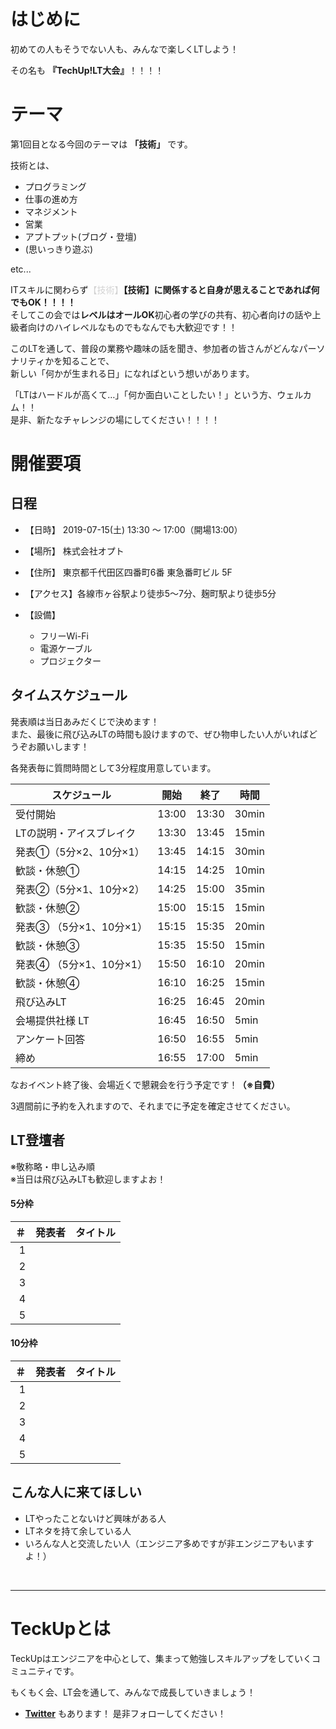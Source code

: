 # はじめに

初めての人もそうでない人も、みんなで楽しくLTしよう！

その名も **『TechUp!LT大会』**！！！！

# テーマ

第1回目となる今回のテーマは **「技術」** です。</br>

技術とは、

- プログラミング
- 仕事の進め方
- マネジメント
- 営業
- アプトプット(ブログ・登壇)
- (思いっきり遊ぶ)

etc...

ITスキルに関わらず<span style="color: lightgray;">【技術】</span>**【技術】に関係すると自身が思えることであれば何でもOK！！！！**</br>
そしてこの会では**レベルはオールOK**初心者の学びの共有、初心者向けの話や上級者向けのハイレベルなものでもなんでも大歓迎です！！

このLTを通して、普段の業務や趣味の話を聞き、参加者の皆さんがどんなパーソナリティかを知ることで、</br>
新しい「何かが生まれる日」になればという想いがあります。</br>

「LTはハードルが高くて…」「何か面白いことしたい！」という方、ウェルカム！！</br>
是非、新たなチャレンジの場にしてください！！！！


# 開催要項

## 日程

* 【日時】 2019-07-15(土) 13:30 ～ 17:00（開場13:00）
* 【場所】 株式会社オプト
* 【住所】 東京都千代田区四番町6番 東急番町ビル 5F
* 【アクセス】各線市ヶ谷駅より徒歩5～7分、麹町駅より徒歩5分

* 【設備】
  * フリーWi-Fi
  * 電源ケーブル
  * プロジェクター

## タイムスケジュール

発表順は当日あみだくじで決めます！</br>
また、最後に飛び込みLTの時間も設けますので、ぜひ物申したい人がいればどうぞお願いします！

各発表毎に質問時間として3分程度用意しています。

| スケジュール             | 開始  | 終了  |時間 |
| ---------------- | ----- | ----- |----- |
| 受付開始  |13:00|13:30|30min|
| LTの説明・アイスブレイク |13:30|13:45|15min|
| 発表①（5分×2、10分×1）|13:45|14:15|30min|
| 歓談・休憩①       |14:15|14:25|10min|
| 発表②（5分×1、10分×2）  |14:25|15:00|35min|
| 歓談・休憩②       |15:00|15:15|15min|
| 発表③ （5分×1、10分×1）|15:15|15:35|20min|
| 歓談・休憩③|15:35|15:50|15min|
| 発表④ （5分×1、10分×1）|15:50|16:10|20min|
| 歓談・休憩④|16:10|16:25|15min|
| 飛び込みLT |16:25|16:45|20min|
| 会場提供社様 LT |16:45|16:50|5min|
| アンケート回答|16:50|16:55|5min|
| 締め|16:55|17:00|5min|


なおイベント終了後、会場近くで懇親会を行う予定です！**（※自費）**

3週間前に予約を入れますので、それまでに予定を確定させてください。

## LT登壇者

※敬称略・申し込み順</br>
※当日は飛び込みLTも歓迎しますよお！

#### 5分枠

| ＃ | 発表者 | タイトル |
| ---: | --- | --- |
| 1 | []() | |
| 2 | []() | |
| 3 | []() | |
| 4 | []() | |
| 5 | []() | |

#### 10分枠

| ＃ | 発表者 | タイトル |
| ---: | --- | --- |
| 1 | []() | |
| 2 | []() | |
| 3 | []() | |
| 4 | []() | |
| 5 | []() | |


## こんな人に来てほしい
- LTやったことないけど興味がある人
- LTネタを持て余している人
- いろんな人と交流したい人（エンジニア多めですが非エンジニアもいますよ！）
</br>

---

# TeckUpとは

TeckUpはエンジニアを中心として、集まって勉強しスキルアップをしていくコミュニティです。</br>

もくもく会、LT会を通して、みんなで成長していきましょう！</br>


- **[Twitter](https://twitter.com/teckup_tokyo)**  もあります！ 是非フォローしてください！
